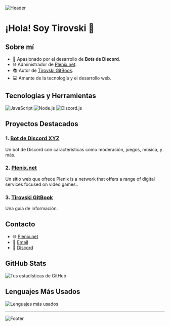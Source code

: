 ![Header](https://cdn.discordapp.com/attachments/1240726459278950482/1265426608903426193/standard1.gif?ex=66a177de&is=66a0265e&hm=8ba14a05fe6707f5029201f1d2febf7c03d39da30378195d94fcde21f59e8af9&)
# ¡Hola! Soy Tirovski 👋

## Sobre mí
- 🤖 Apasionado por el desarrollo de **Bots de Discord**.
- 🌐 Administrador de [Plenix.net](https://plenix.net).
- 📚 Autor de [Tirovski GitBook](https://tirovski.gitbook.io/tirovski/).
- 💻 Amante de la tecnología y el desarrollo web.

## Tecnologías y Herramientas
![JavaScript](https://img.shields.io/badge/JavaScript-ES6+-F7DF1E?style=flat&logo=javascript&logoColor=black)
![Node.js](https://img.shields.io/badge/Node.js-339933?style=flat&logo=node.js&logoColor=white)
![Discord.js](https://img.shields.io/badge/Discord.js-7289DA?style=flat&logo=discord&logoColor=white)

## Proyectos Destacados
### 1. [Bot de Discord XYZ](https://github.com/Tirovsky/bot-discord-xyz)
Un bot de Discord con características como moderación, juegos, música, y más.

### 2. [Plenix.net](https://plenix.net)
Un sitio web que ofrece Plenix is ​a network that offers a range of digital services focused on video games..

### 3. [Tirovski GitBook](https://tirovski.gitbook.io/tirovski/)
Una guía de información.

## Contacto
- 🌐 [Plenix.net](https://plenix.net)
- 📧 [Email](mailto:tirovski.info@gmail.com)
- 💬 [Discord](https://discord.gg/sMUuFGTzap)

## GitHub Stats
![Tus estadísticas de GitHub](https://github-readme-stats.vercel.app/api?username=Tirovsky&show_icons=true&theme=radical)

## Lenguajes Más Usados
![Lenguajes más usados](https://github-readme-stats.vercel.app/api/top-langs/?username=Tirovsky&layout=compact&theme=radical)

---

![Footer]([https://your-footer-image-url.com](https://cdn.discordapp.com/attachments/1240726459278950482/1265426608903426193/standard1.gif?ex=66a177de&is=66a0265e&hm=8ba14a05fe6707f5029201f1d2febf7c03d39da30378195d94fcde21f59e8af9&))
